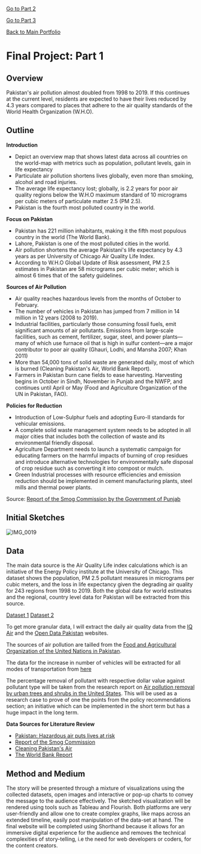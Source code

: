 
[Go to Part 2](/final_project_AnumMalik2.md)

[Go to Part 3](/final_project_AnumMalik3.md)

[Back to Main Portfolio](/README.md)

# Final Project: Part 1
## Overview
Pakistan's air pollution almost doubled from 1998 to 2019. If this continues at the current level, residents are expected to have their lives reduced by 4.3 years compared to places that adhere to the air quality standards of the World Health Organization (W.H.O). 

## Outline
**Introduction**
- Depict an overview map that shows latest data across all countries on the world-map with metrics such as population, pollutant levels, gain in life expectancy 
- Particulate air pollution shortens lives globally, even more than smoking, alcohol and road injuries.
- The average life expectancy lost; globally, is 2.2 years for poor air quality regions below the W.H.O maximum standard of 10 micrograms per cubic meters of particulate matter 2.5 (PM 2.5).
- Pakistan is the fourth most polluted country in the world. 

**Focus on Pakistan**
- Pakistan has 221 million inhabitants, making it the fifth most populous country in the world (The World Bank). 
- Lahore, Pakistan is one of the most polluted cities in the world. 
- Air pollution shortens the average Pakistani's life expectancy by 4.3 years as per University of Chicago Air Quality Life Index.
- According to W.H.O Global Update of Risk assessment,  PM 2.5 estimates in Pakistan are 58 micrograms per cubic meter; which is almost 6 times that of the safety guidelines. 

**Sources of Air Pollution**
- Air quality reaches hazardous levels from the months of October to February. 
- The number of vehicles in Pakistan has jumped from 7 million in 14 million in 12 years (2008 to 2019). 
- Industrial facilities, particularly those consuming fossil fuels, emit significant amounts of air pollutants. Emissions from large-scale facilities, such as cement, fertilizer, sugar, steel, and power plants—many of which use furnace oil that is high in sulfur content—are a major contributor to poor air quality (Ghauri, Lodhi, and Mansha 2007; Khan 2011)
- More than 54,000 tons of solid waste are generated daily, most of which is burned (Cleaning Pakistan's Air, World Bank Report).  
- Farmers in Pakistan burn cane fields to ease harvesting. Harvesting begins in October in Sindh, November in Punjab and the NWFP, and continues until April or May (Food and Agriculture Organization of the UN in Pakistan, FAO). 

**Policies for Reduction**
- Introduction of Low-Sulphur fuels and adopting Euro-II standards for vehicular emissions.
- A complete solid waste management system needs to be adopted in all major cities that includes both the collection of waste and its environmental friendly disposal.
- Agriculture Department needs to launch a systematic campaign for educating farmers on the harmful impacts of burning of crop residues and introduce alternative technologies for environmentally safe disposal of crop residue such as converting it into compost or mulch. 
- Green Industrial processes with resource efficiencies and emission reduction should be implemented in cement manufacturing plants, steel mills and thermal power plants.

Source: [Report of the Smog Commission by the Government of Punjab](https://epd.punjab.gov.pk/system/files/Smog%20commission%20report.pdf) 

## Initial Sketches 

![IMG_0019](https://user-images.githubusercontent.com/75527838/141739526-2568417d-2a75-4298-aaca-069276a2d8e8.PNG)

## Data 
The main data source is the Air Quality Life index calculations which is an initiative of the Energy Policy institute at the University of Chicago. This dataset shows the population, PM 2.5 pollutant measures in micrograms per cubic meters, and the loss in life expectancy given the degrading air quality for 243 regions from 1998 to 2019. Both the global data for world estimates and the regional, country level data for Pakistan will be extracted from this source. 

[Dataset 1](/aqli_global_data.csv)
[Dataset 2](/aqli_regional_data_PAK.csv)

To get more granular data, I will extract the daily air quality data from the [IQ Air](https://www.iqair.com/us/pakistan) and the [Open Data Pakistan](https://opendata.com.pk/dataset/air-quality-index-may-2019-april-2020/resource/decb72cb-1d47-4c2b-8414-33fb01f763d5/) websites. 

The sources of air pollution are tailled from the [Food and Agricultural Organization of the United Nations in Pakistan](https://www.fao.org/pakistan/news/detail-events/en/c/1179183/).

The data for the increase in number of vehicles will be extracted for all modes of transportation from [here](https://www.ceicdata.com/en/pakistan/motor-vehicle-production-ministry-of-finance-annual)

The percentage removal of pollutant with respective dollar value against pollutant type will be taken from the research report on [Air pollution removal by urban trees and shrubs in the United States](https://www.itreetools.org/documents/55/UFUG_Air_Pollution_Removal.pdf). This will be used as a research case to prove of one the points from the policy recommendations section; an initiative which can be implemented in the short term but has a huge impact in the long term. 

**Data Sources for Literature Review**
- [Pakistan: Hazardous air puts lives at risk](https://www.amnesty.org/en/latest/news/2019/10/pakistan-hazardous-air/)
- [Report of the Smog Commission](https://epd.punjab.gov.pk/system/files/Smog%20commission%20report.pdf)
- [Cleaning Pakistan's Air](https://documents1.worldbank.org/curated/en/701891468285328404/pdf/890650PUB0Clea00Box385269B00PUBLIC0.pdf)
- [The World Bank Report](https://www.worldbank.org/en/news/press-release/2016/09/08/air-pollution-deaths-cost-global-economy-225-billion)

## Method and Medium 
The story will be presented through a mixture of visualizations using the collected datasets, open images and interactive or pop-up charts to convey the message to the audience effectively. The sketched visualization will be rendered using tools such as Tableau and Flourish. Both platforms are very user-friendly and allow one to create complex graphs, like maps across an extended timeline, easily post manipulation of the data-set at hand. The final website will be completed using Shorthand because it allows for an immersive digital experience for the audience and removes the technical complexities of story-telling, i.e the need for web developers or coders, for the content creators. 

